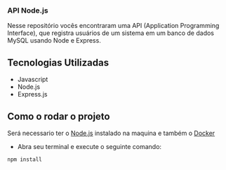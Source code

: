 ### API Node.js

Nesse repositório vocês encontraram uma API (Application Programming Interface), que registra usuários de um sistema em um banco de dados MySQL usando Node e Express.

## Tecnologias Utilizadas

<ul>
  <li>Javascript</li>
  <li>Node.js</li>
  <li>Express.js</li>
</ul>

## Como o rodar o projeto

Será necessario ter o <a href="https://nodejs.org/en/">Node.js</a> instalado na maquina e também o <a href="https://www.docker.com/products/docker-desktop/">Docker</a>

<ul>
  <li>Abra seu terminal e execute o seguinte comando:</li>
</ul>

```
npm install
```
